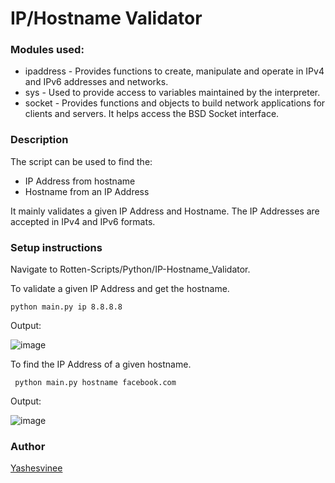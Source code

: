 # IP/Hostname Validator
### Modules used:
- ipaddress - Provides functions to create, manipulate and operate in IPv4 and IPv6 addresses and networks.
- sys - Used to provide access to variables maintained by the interpreter.
- socket - Provides functions and objects to build network applications for clients and servers. It helps access the BSD Socket interface.

### Description
The script can be used to find the:
- IP Address from hostname
- Hostname from an IP Address

It mainly validates a given IP Address and Hostname. The IP Addresses are accepted in IPv4 and IPv6 formats.

### Setup instructions
Navigate to Rotten-Scripts/Python/IP-Hostname_Validator.

To validate a given IP Address and get the hostname.

`
python main.py ip 8.8.8.8
`

Output:

![image](https://user-images.githubusercontent.com/76458668/162009872-de378e0d-dc39-4894-bc6d-d9c98e538964.png)


To find the IP Address of a given hostname.

` 
python main.py hostname facebook.com
`

Output:

![image](https://user-images.githubusercontent.com/76458668/162010700-d61a24b9-46bb-44c8-8e24-77f0e2c2baa9.png)

### Author
[Yashesvinee](https://github.com/Yashesvinee) 
